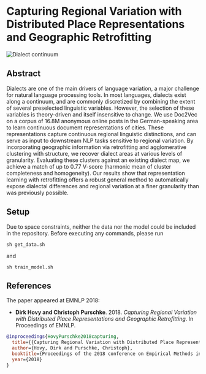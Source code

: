 # Capturing Regional Variation with Distributed Place Representations and Geographic Retrofitting

![Dialect continuum](no_cities.min200.PCA.GSA.RETROFIT-NUTS2.png)

## Abstract
Dialects are one of the main drivers of language variation, a major challenge for natural language processing tools. 
In most languages, dialects exist along a continuum, and are commonly discretized by combining the extent of several preselected linguistic variables.
However, the selection of these variables is theory-driven and itself insensitive to change.
We use Doc2Vec on a corpus of 16.8M anonymous online posts in the German-speaking area to learn continuous document representations of cities. These representations capture continuous regional linguistic distinctions, and can serve as input to downstream NLP tasks sensitive to regional variation. 
By incorporating geographic information via retrofitting and agglomerative clustering with structure, we recover dialect areas at various levels of granularity. Evaluating these clusters against an existing dialect map, we achieve a match of up to 0.77 V-score (harmonic mean of cluster completeness and homogeneity).
Our results show that representation learning with retrofitting offers a robust general method to automatically expose dialectal differences and regional variation at a finer granularity than was previously possible. 

## Setup
Due to space constraints, neither the data nor the model could be included in the repository. Before executing any commands, please run

```
sh get_data.sh
```

and 

```
sh train_model.sh
```

## References
The paper appeared at EMNLP 2018:
* **Dirk Hovy and Christoph Purschke**. 2018. *Capturing Regional Variation with Distributed Place Representations and Geographic Retrofitting*. In Proceedings of EMNLP.

```bib
@inproceedings{HovyPurschke2018capturing,
  title={{Capturing Regional Variation with Distributed Place Representations and Geographic Retrofitting}},
  author={Hovy, Dirk and Purschke, Christoph},
  booktitle={Proceedings of the 2018 conference on Empirical Methods in Natural Language Processing},
  year={2018}
}
```
